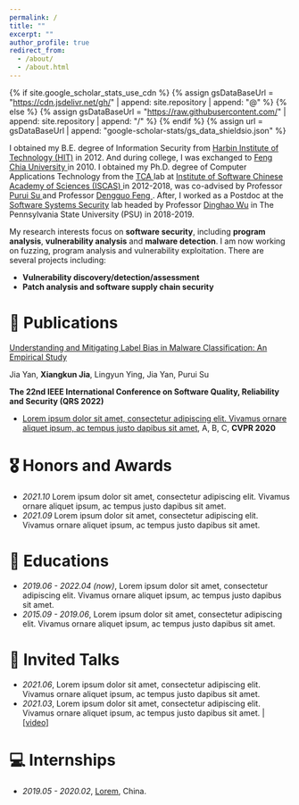 ```yaml
---
permalink: /
title: ""
excerpt: ""
author_profile: true
redirect_from: 
  - /about/
  - /about.html
---
```


{% if site.google_scholar_stats_use_cdn %}
{% assign gsDataBaseUrl = "https://cdn.jsdelivr.net/gh/" | append: site.repository | append: "@" %}
{% else %}
{% assign gsDataBaseUrl = "https://raw.githubusercontent.com/" | append: site.repository | append: "/" %}
{% endif %}
{% assign url = gsDataBaseUrl | append: "google-scholar-stats/gs_data_shieldsio.json" %}

<span class='anchor' id='about-me'></span>
I obtained my B.E. degree of Information Security from <a href="http://en.hit.edu.cn/">Harbin Institute of Technology (HIT)</a> in 2012. And during college, I was exchanged to <a href="http://en.fcu.edu.tw/"> Feng Chia University </a> in 2010.
I obtained my Ph.D. degree of Computer Applications Technology from the <a href="http://tca.iscas.ac.cn/"> TCA </a> lab at <a href="http://english.is.cas.cn/"> Institute of Software Chinese Academy of Sciences (ISCAS) </a> in 2012-2018,
was co-advised by Professor <a href="https://dblp.org/pers/hd/s/Su:Purui"> Purui Su </a> and Professor <a href="https://dblp.uni-trier.de/pers/hd/f/Feng:Dengguo"> Dengguo Feng </a>. After, I worked as a Postdoc at the <a href="https://plato.ist.psu.edu/">Software Systems Security</a> lab headed by Professor <a href="https://faculty.ist.psu.edu/wu/">Dinghao Wu</a> in The Pennsylvania State University (PSU) in 2018-2019.<br>

<p>
My research interests focus on <b> software security</b>, including <b>program analysis</b>, <b>vulnerability analysis</b> and <b>malware detection</b>.
I am now working on fuzzing, program analysis and vulnerability exploitation. There are several projects including: 
</p>
<div>
<ul>                  
<li><b>Vulnerability discovery/detection/assessment</b></li>
<li><b>Patch analysis and software supply chain security</b></li>
</ul>
</div>


<!--# 🔥 News
- *2022.02*: &nbsp;🎉 -->

# 📝 Publications 

<!-- 2022 --> 
[Understanding and Mitigating Label Bias in Malware Classification: An Empirical Study](https://openaccess.thecvf.com/content_cvpr_2016/papers/He_Deep_Residual_Learning_CVPR_2016_paper.pdf)

Jia Yan, **Xiangkun Jia**, Lingyun Ying, Jia Yan, Purui Su

**The 22nd IEEE International Conference on Software Quality, Reliability and Security (<b>QRS 2022</b>)**

<!-- 2022 --> 

- [Lorem ipsum dolor sit amet, consectetur adipiscing elit. Vivamus ornare aliquet ipsum, ac tempus justo dapibus sit amet](https://github.com), A, B, C, **CVPR 2020**

# 🎖 Honors and Awards
- *2021.10* Lorem ipsum dolor sit amet, consectetur adipiscing elit. Vivamus ornare aliquet ipsum, ac tempus justo dapibus sit amet. 
- *2021.09* Lorem ipsum dolor sit amet, consectetur adipiscing elit. Vivamus ornare aliquet ipsum, ac tempus justo dapibus sit amet. 

# 📖 Educations
- *2019.06 - 2022.04 (now)*, Lorem ipsum dolor sit amet, consectetur adipiscing elit. Vivamus ornare aliquet ipsum, ac tempus justo dapibus sit amet. 
- *2015.09 - 2019.06*, Lorem ipsum dolor sit amet, consectetur adipiscing elit. Vivamus ornare aliquet ipsum, ac tempus justo dapibus sit amet. 

# 💬 Invited Talks
- *2021.06*, Lorem ipsum dolor sit amet, consectetur adipiscing elit. Vivamus ornare aliquet ipsum, ac tempus justo dapibus sit amet. 
- *2021.03*, Lorem ipsum dolor sit amet, consectetur adipiscing elit. Vivamus ornare aliquet ipsum, ac tempus justo dapibus sit amet.  \| [\[video\]](https://github.com/)

# 💻 Internships
- *2019.05 - 2020.02*, [Lorem](https://github.com/), China.